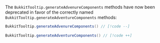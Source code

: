 The `BukkitTooltip.generateAdvenureComponents` methods have now been deprecated in favor of the correctly named `BukkitTooltip.generateAdventureComponents` methods:

```java
BukkitTooltip.generateAdvenureComponents() // [!code --]
    
BukkitTooltip.generateAdventureComponents() // [!code ++]
```